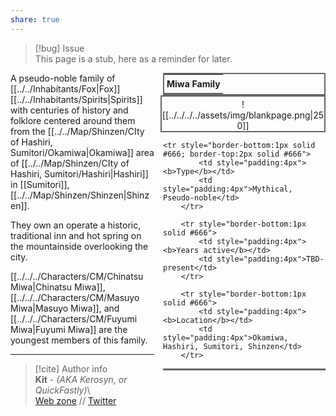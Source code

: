 ```yaml
---  
share: true  
---  
```

> [!bug] Issue  
> This page is a stub, here as a reminder for later.  
  
<div style="float:right; clear:right; width:260px; margin:0 0 0 14; border-collapse:collapse">  
  <table style="float:right; clear:right; width:260px; margin:0 0 0 14; border:2px solid #666; line-height:1.5; border-collapse:collapse; font-size:smaller">  
	<tr>  
		<th colspan="2" style="border-bottom:2px solid #666; font-size:larger; padding:4px; text-align:center">Miwa Family</th>  
	</tr></table>  
  </div>  
  
  <span align="center" style="float:right; clear:right; width:260px; margin:0 0 0 14; padding:4 0 0 0; border:2px solid #666; border-collapse:collapse">![[../../../../assets/img/blankpage.png|250]]</span>  
  
  <div style="float:right; clear:right; width:260px; margin:0 0 0 14; border-collapse:collapse">  
    <table style="float:right; clear:right; width:260px; margin:0 0 7 14; border:2px solid #666; border-top:1px solid #666; line-height:1.5; border-collapse:collapse; font-size:smaller">  
    
	<tr style="border-bottom:1px solid #666; border-top:2px solid #666">  
			<td style="padding:4px"><b>Type</b></td>  
			<td style="padding:4px">Mythical, Pseudo-noble</td>  
		</tr>  
		  
		<tr style="border-bottom:1px solid #666">  
			<td style="padding:4px"><b>Years active</b></td>  
			<td style="padding:4px">TBD-present</td>  
		</tr>  
		  
		<tr style="border-bottom:1px solid #666">  
			<td style="padding:4px"><b>Location</b></td>  
			<td style="padding:4px">Okamiwa, Hashiri, Sumitori, Shinzen</td>  
		</tr>  
	  
  </table>  
</div>  
  
A pseudo-noble family of [[../../Inhabitants/Fox|Fox]] [[../../Inhabitants/Spirits|Spirits]] with centuries of history and folklore centered around them from the [[../../Map/Shinzen/CIty of Hashiri, Sumitori/Okamiwa|Okamiwa]] area of [[../../Map/Shinzen/CIty of Hashiri, Sumitori/Hashiri|Hashiri]] in [[Sumitori]], [[../../Map/Shinzen/Shinzen|Shinzen]].  
  
They own an operate a historic, traditional inn and hot spring on the mountainside overlooking the city.  
  
[[../../../Characters/CM/Chinatsu Miwa|Chinatsu Miwa]], [[../../../Characters/CM/Masuyo Miwa|Masuyo Miwa]], and [[../../../Characters/CM/Fuyumi Miwa|Fuyumi Miwa]] are the youngest members of this family.  
  
-----  
> [!cite] Author info  
> **Kit** - *(AKA Kerosyn, or QuickFastly)*\  
> [Web zone](https://kitabe.link) // [Twitter](https://twitter.com/Kerosyn_)